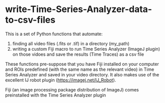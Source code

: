 # write-Time-Series-Analyzer-data-to-csv-files

This is a set of Python functions that automate:
1) finding all video files (.fits or .tif) in a directory (my_path)
2) writing a custom Fiji macro to run Time Series Analyzer (ImageJ plugin) on those vidoes 
   and save the results (Time Traces) as a csv file
   
These functions pre-suppose that you have Fiji installed on your computer and ROIs predefined (with
the same name as the relevant video) in Time Series Analyzer and saved in your video directory. It
also makes use of the excellent IJ robot plugin (https://imagej.net/IJ_Robot).

Fiji (an image processing package distribution of ImageJ) comes preinstalled with the Time Series Analyzer plugin
